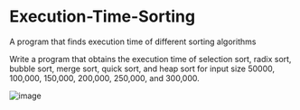# Execution-Time-Sorting
A program that finds execution time of different sorting algorithms

Write a program that obtains the execution time of selection sort, radix sort, bubble sort, merge sort, quick sort, and heap sort for input size 50000, 100,000, 150,000, 200,000, 250,000, and 300,000.


![image](https://user-images.githubusercontent.com/60074634/208321796-9f040b06-3cc0-4ae7-afac-001dc0436ccb.png)
